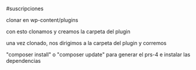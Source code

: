 #suscripciones

clonar en wp-content/plugins 

con esto clonamos y creamos la carpeta del plugin

una vez clonado, nos dirigimos a la carpeta del plugin y corremos

"composer install" o "composer update" para generar el prs-4 e instalar las dependencias
